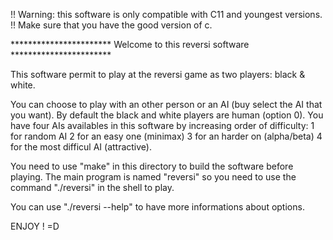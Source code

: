 !! Warning: this software is only compatible with C11 and youngest versions.
!!          Make sure that you have the good version of c.


*********************** Welcome to this reversi software ***********************

This software permit to play at the reversi game as two players: black & white.

You can choose to play with an other person or an AI (buy select the AI that you
want).
By default the black and white players are human (option 0).
You have four AIs availables in this software by increasing order of difficulty:
    1 for random AI
    2 for an easy one (minimax)
    3 for an harder on (alpha/beta)
    4 for the most difficul AI (attractive).

You need to use "make" in this directory to build the software before playing.
The main program is named "reversi" so you need to use the command "./reversi"
in the shell to play.

You can use "./reversi --help" to have more informations about options.

ENJOY ! =D
